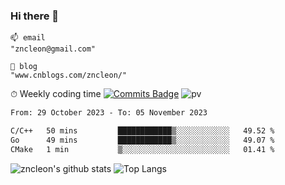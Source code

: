 ### Hi there 👋
```
📫 email
"zncleon@gmail.com"

🌱 blog
"www.cnblogs.com/zncleon/"
```

⏱ Weekly coding time
[![Commits Badge](https://badges.pufler.dev/commits/weekly/zncleon)](https://badges.pufler.dev)
![pv](https://pageview.vercel.app/?github_user=zncleon)

<!--START_SECTION:waka-->

```txt
From: 29 October 2023 - To: 05 November 2023

C/C++   50 mins         ████████████▒░░░░░░░░░░░░   49.52 %
Go      49 mins         ████████████▒░░░░░░░░░░░░   49.07 %
CMake   1 min           ▒░░░░░░░░░░░░░░░░░░░░░░░░   01.41 %
```

<!--END_SECTION:waka-->

![zncleon's github stats](https://github-readme-stats-psi-two-44.vercel.app/api?username=zncleon&show_icons=true&line_height=24&count_private=true&theme=vue)
![Top Langs](https://github-readme-stats-psi-two-44.vercel.app/api/top-langs/?username=zncleon&layout=compact&langs_count=8&theme=vue)
